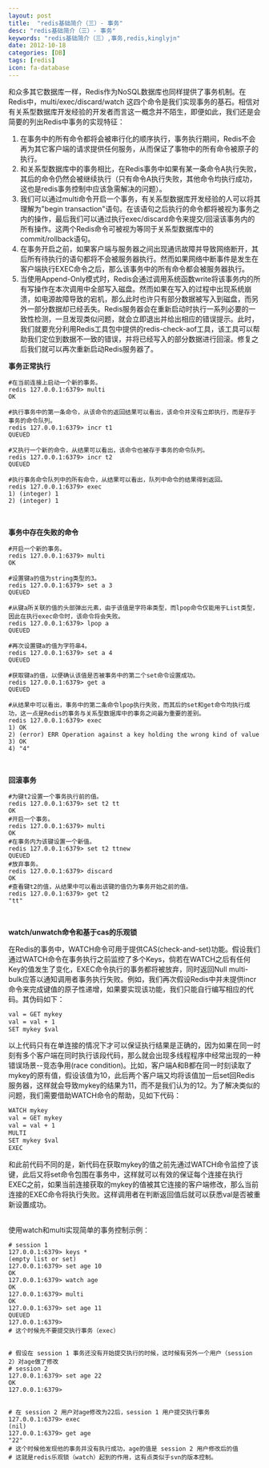 ```yaml
---
layout: post
title:  "redis基础简介（三）- 事务"
desc: "redis基础简介（三）- 事务"
keywords: "redis基础简介（三）,事务,redis,kinglyjn"
date: 2012-10-18
categories: [DB]
tags: [redis]
icon: fa-database
---
```


和众多其它数据库一样，Redis作为NoSQL数据库也同样提供了事务机制。在Redis中，multi/exec/discard/watch 这四个命令是我们实现事务的基石。相信对有关系型数据库开发经验的开发者而言这一概念并不陌生，即便如此，我们还是会简要的列出Redis中事务的实现特征：

1. 在事务中的所有命令都将会被串行化的顺序执行，事务执行期间，Redis不会再为其它客户端的请求提供任何服务，从而保证了事物中的所有命令被原子的执行。
2. 和关系型数据库中的事务相比，在Redis事务中如果有某一条命令A执行失败，其后的命令仍然会被继续执行（只有命令A执行失败，其他命令均执行成功，这也是redis事务控制中应该急需解决的问题）。
3. 我们可以通过multi命令开启一个事务，有关系型数据库开发经验的人可以将其理解为"begin transaction"语句。在该语句之后执行的命令都将被视为事务之内的操作，最后我们可以通过执行exec/discard命令来提交/回滚该事务内的所有操作。这两个Redis命令可被视为等同于关系型数据库中的commit/rollback语句。
4. 在事务开启之前，如果客户端与服务器之间出现通讯故障并导致网络断开，其后所有待执行的语句都将不会被服务器执行。然而如果网络中断事件是发生在客户端执行EXEC命令之后，那么该事务中的所有命令都会被服务器执行。
5. 当使用Append-Only模式时，Redis会通过调用系统函数write将该事务内的所有写操作在本次调用中全部写入磁盘。然而如果在写入的过程中出现系统崩溃，如电源故障导致的宕机，那么此时也许只有部分数据被写入到磁盘，而另外一部分数据却已经丢失。Redis服务器会在重新启动时执行一系列必要的一致性检测，一旦发现类似问题，就会立即退出并给出相应的错误提示。此时，我们就要充分利用Redis工具包中提供的redis-check-aof工具，该工具可以帮助我们定位到数据不一致的错误，并将已经写入的部分数据进行回滚。修复之后我们就可以再次重新启动Redis服务器了。

<b>事务正常执行</b><br>

```shell
#在当前连接上启动一个新的事务。
redis 127.0.0.1:6379> multi
OK

#执行事务中的第一条命令，从该命令的返回结果可以看出，该命令并没有立即执行，而是存于事务的命令队列。
redis 127.0.0.1:6379> incr t1
QUEUED

#又执行一个新的命令，从结果可以看出，该命令也被存于事务的命令队列。
redis 127.0.0.1:6379> incr t2
QUEUED

#执行事务命令队列中的所有命令，从结果可以看出，队列中命令的结果得到返回。
redis 127.0.0.1:6379> exec
1) (integer) 1
2) (integer) 1
```
<br>

<b>事务中存在失败的命令</b><br>

```shell
#开启一个新的事务。
redis 127.0.0.1:6379> multi
OK

#设置键a的值为string类型的3。
redis 127.0.0.1:6379> set a 3
QUEUED

#从键a所关联的值的头部弹出元素，由于该值是字符串类型，而lpop命令仅能用于List类型，因此在执行exec命令时，该命令将会失败。
redis 127.0.0.1:6379> lpop a
QUEUED

#再次设置键a的值为字符串4。
redis 127.0.0.1:6379> set a 4
QUEUED

#获取键a的值，以便确认该值是否被事务中的第二个set命令设置成功。
redis 127.0.0.1:6379> get a
QUEUED

#从结果中可以看出，事务中的第二条命令lpop执行失败，而其后的set和get命令均执行成功，这一点是Redis的事务与关系型数据库中的事务之间最为重要的差别。
redis 127.0.0.1:6379> exec
1) OK
2) (error) ERR Operation against a key holding the wrong kind of value
3) OK
4) "4"
```
<br>

<b>回滚事务</b><br>

```shell
#为键t2设置一个事务执行前的值。
redis 127.0.0.1:6379> set t2 tt
OK
#开启一个事务。
redis 127.0.0.1:6379> multi
OK
#在事务内为该键设置一个新值。
redis 127.0.0.1:6379> set t2 ttnew
QUEUED
#放弃事务。
redis 127.0.0.1:6379> discard
OK
#查看键t2的值，从结果中可以看出该键的值仍为事务开始之前的值。
redis 127.0.0.1:6379> get t2
"tt" 
```
<br>


<b>watch/unwatch命令和基于cas的乐观锁</b><br>

在Redis的事务中，WATCH命令可用于提供CAS(check-and-set)功能。假设我们通过WATCH命令在事务执行之前监控了多个Keys，倘若在WATCH之后有任何Key的值发生了变化，EXEC命令执行的事务都将被放弃，同时返回Null multi-bulk应答以通知调用者事务执行失败。例如，我们再次假设Redis中并未提供incr命令来完成键值的原子性递增，如果要实现该功能，我们只能自行编写相应的代码。其伪码如下：<br>

```default
val = GET mykey
val = val + 1
SET mykey $val
```

以上代码只有在单连接的情况下才可以保证执行结果是正确的，因为如果在同一时刻有多个客户端在同时执行该段代码，那么就会出现多线程程序中经常出现的一种错误场景--竞态争用(race condition)。比如，客户端A和B都在同一时刻读取了mykey的原有值，假设该值为10，此后两个客户端又均将该值加一后set回Redis服务器，这样就会导致mykey的结果为11，而不是我们认为的12。为了解决类似的问题，我们需要借助WATCH命令的帮助，见如下代码：<br>

```default
WATCH mykey
val = GET mykey
val = val + 1
MULTI
SET mykey $val
EXEC
```

和此前代码不同的是，新代码在获取mykey的值之前先通过WATCH命令监控了该键，此后又将set命令包围在事务中，这样就可以有效的保证每个连接在执行EXEC之前，如果当前连接获取的mykey的值被其它连接的客户端修改，那么当前连接的EXEC命令将执行失败。这样调用者在判断返回值后就可以获悉val是否被重新设置成功。<br><br>

使用watch和multi实现简单的事务控制示例：<br>

```shell
# session 1
127.0.0.1:6379> keys *
(empty list or set)
127.0.0.1:6379> set age 10
OK
127.0.0.1:6379> watch age
OK
127.0.0.1:6379> multi
OK
127.0.0.1:6379> set age 11
QUEUED
127.0.0.1:6379> 
# 这个时候先不要提交执行事务（exec）


# 假设在 session 1 事务还没有开始提交执行的时候，这时候有另外一个用户（session 2）对age做了修改
# session 2
127.0.0.1:6379> set age 22
OK
127.0.0.1:6379> 


# 在 session 2 用户对age修改为22后，session 1 用户提交执行事务
127.0.0.1:6379> exec
(nil)
127.0.0.1:6379> get age
"22"
# 这个时候他发现他的事务并没有执行成功，age的值是 session 2 用户修改后的值
# 这就是redis乐观锁（watch）起到的作用，这有点类似于svn的版本控制。
```
<br>

